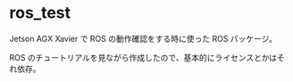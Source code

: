 # ros_test

Jetson AGX Xavier で ROS の動作確認をする時に使った ROS パッケージ。

ROS のチュートリアルを見ながら作成したので、基本的にライセンスとかはそれ依存。



